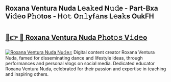 ## Roxana Ventura Nuda L𝚎a𝚔ed N𝚞𝚍e - Part-Bxa Vi𝚍𝚎o P𝚑𝚘tos - H𝚘𝚝 O𝚗𝚕yf𝚊ns L𝚎a𝚔s OukFH

# <h2><a href="http://kfd5sdg.oniu.top/?m=Roxana+Ventura+Nuda">🔗👉 🔴 Roxana Ventura Nuda P𝚑ot𝚘𝚜 V𝚒d𝚎o</a></h2>

[![Roxana Ventura Nuda Nu𝚍e𝚜](https://i.imgur.com/0qMVB7G.gif)](http://kfd5sdg.oniu.top/?m=Roxana+Ventura+Nuda)
Digital content creator Roxana Ventura Nuda, famed for disseminating dance and lifestyle ideas, through performances and personal vlogs on social media. Dedicated educator Roxana Ventura Nuda, celebrated for their passion and expertise in teaching and inspiring others.  

